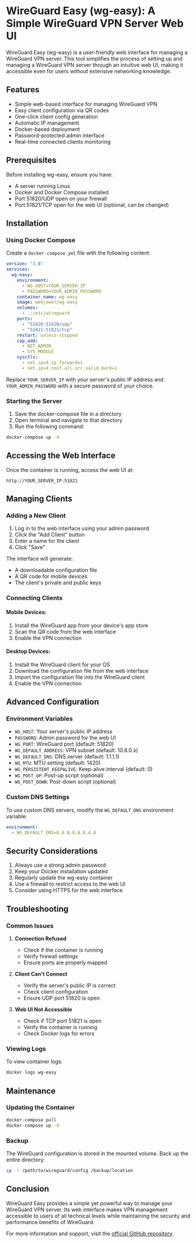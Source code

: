 [//]: # "title: WireGuard Easy (wg-easy): A Simple WireGuard VPN Server Web UI"
[//]: # "categories: VPN,Networking,Security"
[//]: # "description: WireGuard Easy (wg-easy) is a user-friendly web interface for managing a WireGuard VPN server. This tool simplifies the process of setting up and managing a WireGuard VPN server through an intuitive web UI, making it accessible even for users without extensive networking knowledge."

# WireGuard Easy (wg-easy): A Simple WireGuard VPN Server Web UI

WireGuard Easy (wg-easy) is a user-friendly web interface for managing a WireGuard VPN server. This tool simplifies the process of setting up and managing a WireGuard VPN server through an intuitive web UI, making it accessible even for users without extensive networking knowledge.

## Features

- Simple web-based interface for managing WireGuard VPN
- Easy client configuration via QR codes
- One-click client config generation
- Automatic IP management
- Docker-based deployment
- Password-protected admin interface
- Real-time connected clients monitoring

## Prerequisites

Before installing wg-easy, ensure you have:
- A server running Linux
- Docker and Docker Compose installed
- Port 51820/UDP open on your firewall
- Port 51821/TCP open for the web UI (optional, can be changed)

## Installation

### Using Docker Compose

Create a `docker-compose.yml` file with the following content:

```yaml
version: "3.8"
services:
  wg-easy:
    environment:
      - WG_HOST=YOUR_SERVER_IP
      - PASSWORD=YOUR_ADMIN_PASSWORD
    container_name: wg-easy
    image: weejewel/wg-easy
    volumes:
      - .:/etc/wireguard
    ports:
      - "51820:51820/udp"
      - "51821:51821/tcp"
    restart: unless-stopped
    cap_add:
      - NET_ADMIN
      - SYS_MODULE
    sysctls:
      - net.ipv4.ip_forward=1
      - net.ipv4.conf.all.src_valid_mark=1
```

Replace `YOUR_SERVER_IP` with your server's public IP address and `YOUR_ADMIN_PASSWORD` with a secure password of your choice.

### Starting the Server

1. Save the docker-compose file in a directory
2. Open terminal and navigate to that directory
3. Run the following command:
```bash
docker-compose up -d
```

## Accessing the Web Interface

Once the container is running, access the web UI at:
```
http://YOUR_SERVER_IP:51821
```

## Managing Clients

### Adding a New Client

1. Log in to the web interface using your admin password
2. Click the "Add Client" button
3. Enter a name for the client
4. Click "Save"

The interface will generate:
- A downloadable configuration file
- A QR code for mobile devices
- The client's private and public keys

### Connecting Clients

#### Mobile Devices:
1. Install the WireGuard app from your device's app store
2. Scan the QR code from the web interface
3. Enable the VPN connection

#### Desktop Devices:
1. Install the WireGuard client for your OS
2. Download the configuration file from the web interface
3. Import the configuration file into the WireGuard client
4. Enable the VPN connection

## Advanced Configuration

### Environment Variables

- `WG_HOST`: Your server's public IP address
- `PASSWORD`: Admin password for the web UI
- `WG_PORT`: WireGuard port (default: 51820)
- `WG_DEFAULT_ADDRESS`: VPN subnet (default: 10.8.0.x)
- `WG_DEFAULT_DNS`: DNS server (default: 1.1.1.1)
- `WG_MTU`: MTU setting (default: 1420)
- `WG_PERSISTENT_KEEPALIVE`: Keep-alive interval (default: 0)
- `WG_POST_UP`: Post-up script (optional)
- `WG_POST_DOWN`: Post-down script (optional)

### Custom DNS Settings

To use custom DNS servers, modify the `WG_DEFAULT_DNS` environment variable:
```yaml
environment:
  - WG_DEFAULT_DNS=8.8.8.8,8.8.4.4
```

## Security Considerations

1. Always use a strong admin password
2. Keep your Docker installation updated
3. Regularly update the wg-easy container
4. Use a firewall to restrict access to the web UI
5. Consider using HTTPS for the web interface

## Troubleshooting

### Common Issues

1. **Connection Refused**
   - Check if the container is running
   - Verify firewall settings
   - Ensure ports are properly mapped

2. **Client Can't Connect**
   - Verify the server's public IP is correct
   - Check client configuration
   - Ensure UDP port 51820 is open

3. **Web UI Not Accessible**
   - Check if TCP port 51821 is open
   - Verify the container is running
   - Check Docker logs for errors

### Viewing Logs

To view container logs:
```bash
docker logs wg-easy
```

## Maintenance

### Updating the Container

```bash
docker-compose pull
docker-compose up -d
```

### Backup

The WireGuard configuration is stored in the mounted volume. Back up the entire directory:
```bash
cp -r /path/to/wireguard/config /backup/location
```

## Conclusion

WireGuard Easy provides a simple yet powerful way to manage your WireGuard VPN server. Its web interface makes VPN management accessible to users of all technical levels while maintaining the security and performance benefits of WireGuard.

For more information and support, visit the [official GitHub repository](https://github.com/WeeJeWel/wg-easy).